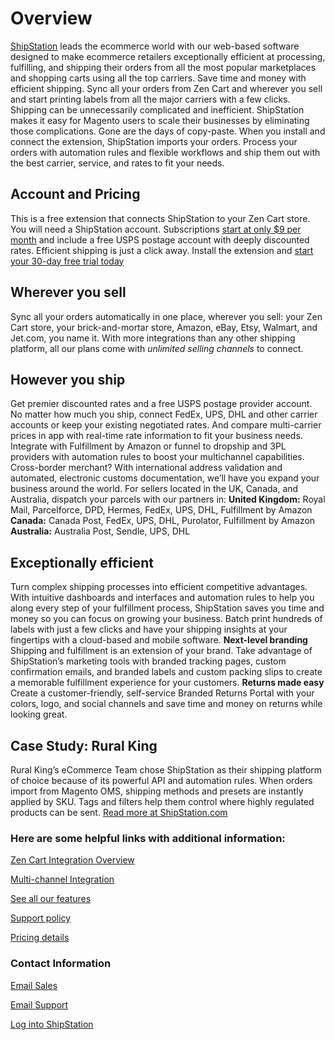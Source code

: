 # Overview
 [ShipStation](https://www.shipstation.com/)  leads the ecommerce world with our web-based software designed to make ecommerce retailers exceptionally efficient at processing, fulfilling, and shipping their orders from all the most popular marketplaces and shopping carts using all the top carriers.
Save time and money with efficient shipping. Sync all your orders from Zen Cart and wherever you sell and start printing labels from all the major carriers with a few clicks.
Shipping can be unnecessarily complicated and inefficient. ShipStation makes it easy for Magento users to scale their businesses by eliminating those complications. Gone are the days of copy-paste. When you install and connect the extension, ShipStation imports your orders. Process your orders with automation rules and flexible workflows and ship them out with the best carrier, service, and rates to fit your needs.
 
## Account and Pricing
This is a free extension that connects ShipStation to your Zen Cart store. You will need a ShipStation account. Subscriptions [start at only $9 per month](https://www.shipstation.com/pricing/)  and include a free USPS postage account with deeply discounted rates.
Efficient shipping is just a click away. Install the extension and  [start your 30-day free trial today](https://www.shipstation.com/) 
 
## Wherever you sell
Sync all your orders automatically in one place, wherever you sell: your Zen Cart store, your brick-and-mortar store, Amazon, eBay, Etsy, Walmart, and Jet.com, you name it. With more integrations than any other shipping platform, all our plans come with *unlimited selling channels* to connect.
 
## However you ship
Get premier discounted rates and a free USPS postage provider account. No matter how much you ship, connect FedEx, UPS, DHL and other carrier accounts or keep your existing negotiated rates. And compare multi-carrier prices in app with real-time rate information to fit your business needs.
Integrate with Fulfillment by Amazon or funnel to dropship and 3PL providers with automation rules to boost your multichannel capabilities.
Cross-border merchant? With international address validation and automated, electronic customs documentation, we’ll have you expand your business around the world. For sellers located in the UK, Canada, and Australia, dispatch your parcels with our partners in:
**United Kingdom:** Royal Mail, Parcelforce, DPD, Hermes, FedEx, UPS, DHL, Fulfillment by Amazon
**Canada:** Canada Post, FedEx, UPS, DHL, Purolator, Fulfillment by Amazon
**Australia:** Australia Post, Sendle, UPS, DHL
 
## Exceptionally efficient
Turn complex shipping processes into efficient competitive advantages. With intuitive dashboards and interfaces and automation rules to help you along every step of your fulfillment process, ShipStation saves you time and money so you can focus on growing your business.
Batch print hundreds of labels with just a few clicks and have your shipping insights at your fingertips with a cloud-based and mobile software.
**Next-level branding**
Shipping and fulfillment is an extension of your brand. Take advantage of ShipStation’s marketing tools with branded tracking pages, custom confirmation emails, and branded labels and custom packing slips to create a memorable fulfillment experience for your customers.
**Returns made easy**
Create a customer-friendly, self-service Branded Returns Portal with your colors, logo, and social channels and save time and money on returns while looking great.
 
## Case Study: Rural King
Rural King’s eCommerce Team chose ShipStation as their shipping platform of choice because of its powerful API and automation rules. When orders import from Magento OMS, shipping methods and presets are instantly applied by SKU. Tags and filters help them control where highly regulated products can be sent. 
 [Read more at ShipStation.com](https://www.shipstation.com/stories/rural-king/) 

### Here are some helpful links with additional information:
 [Zen Cart Integration Overview](https://www.shipstation.com/partners/zen-cart/) 

 [Multi-channel Integration](http://www.shipstation.com/partners/) 

 [See all our features](http://www.shipstation.com/features/) 

 [Support policy](http://www.shipstation.com/Support-Policy/) 

 [Pricing details](http://www.shipstation.com/pricing) 

### Contact Information
 [Email Sales](mailto:sales@shipstation.com)

 [Email Support](mailto:support@shipstation.com)

 [Log into ShipStation](https://app.shipstation.com/)
